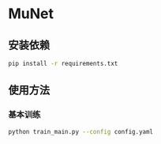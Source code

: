 # MuNet



## 安装依赖

```bash
pip install -r requirements.txt
```

## 使用方法

### 基本训练

```bash
python train_main.py --config config.yaml
```





